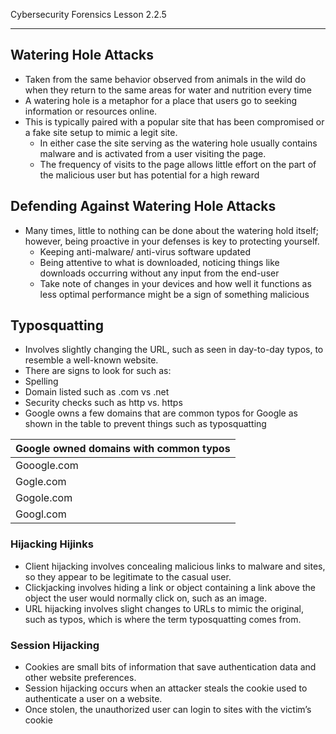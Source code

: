 Cybersecurity Forensics Lesson 2.2.5
___
## Watering Hole Attacks  
- Taken from the same behavior observed from animals in the wild do when they return to the same areas for water and nutrition every time  
- A watering hole is a metaphor for a place that users go to seeking information or resources online.
- This is typically paired with a popular site that has been compromised or a fake site setup to mimic a legit site.  
	- In either case the site serving as the watering hole usually contains malware and is activated from a user visiting the page.  
	- The frequency of visits to the page allows little effort on the part of the malicious user but has potential for a high reward

## Defending Against Watering Hole Attacks
- Many times, little to nothing can be done about the watering hold itself; however, being proactive in your defenses is key to protecting yourself.  
	- Keeping anti-malware/ anti-virus software updated  
	- Being attentive to what is downloaded, noticing things like downloads occurring without any input from the end-user  
	- Take note of changes in your devices and how well it functions as less optimal performance might be a sign of something malicious



## Typosquatting  
- Involves slightly changing the URL, such as seen in day-to-day typos, to resemble a well-known website.  
- There are signs to look for such as:  
- Spelling  
- Domain listed such as .com vs .net  
- Security checks such as http vs. https
- Google owns a few domains that are common typos for Google as shown in the table to prevent things such as typosquatting  

| Google owned domains with common typos |
| ------------- |
| Gooogle.com | 
| Gogle.com | 
| Gogole.com |
| Googl.com |


### Hijacking Hijinks  
- Client hijacking involves concealing malicious links to malware and sites, so they appear to be legitimate to the casual user.  
- Clickjacking involves hiding a link or object containing a link above the object the user would normally click on, such as an image.  
- URL hijacking involves slight changes to URLs to mimic the original, such as typos, which is where the term typosquatting comes from.

### Session Hijacking  
- Cookies are small bits of information that save authentication data and other website preferences.  
- Session hijacking occurs when an attacker steals the cookie used to authenticate a user on a website.  
- Once stolen, the unauthorized user can login to sites with the victim’s cookie